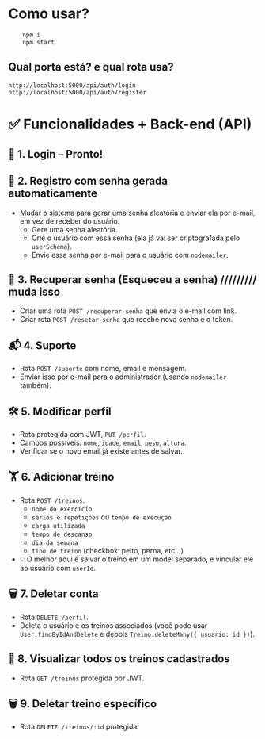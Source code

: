# Como usar?

```bash
    npm i
    npm start
```

## Qual porta está? e qual rota usa?

```bash
http://localhost:5000/api/auth/login
http://localhost:5000/api/auth/register
```

# ✅ Funcionalidades + Back-end (API)

## 🔐 1. Login – Pronto!

## 🧾 2. Registro com senha gerada automaticamente

- Mudar o sistema para gerar uma senha aleatória e enviar ela por e-mail, em vez de receber do usuário.
  - Gere uma senha aleatória.
  - Crie o usuário com essa senha (ela já vai ser criptografada pelo `userSchema`).
  - Envie essa senha por e-mail para o usuário com `nodemailer`.

## 🔁 3. Recuperar senha (Esqueceu a senha) ///////// muda isso

- Criar uma rota `POST /recuperar-senha` que envia o e-mail com link.
- Criar rota `POST /resetar-senha` que recebe nova senha e o token.

## 📬 4. Suporte

- Rota `POST /suporte` com nome, email e mensagem.
- Enviar isso por e-mail para o administrador (usando `nodemailer` também).

## 🛠️ 5. Modificar perfil

- Rota protegida com JWT, `PUT /perfil`.
- Campos possíveis: `nome`, `idade`, `email`, `peso`, `altura`.
- Verificar se o novo email já existe antes de salvar.

## 🏋️ 6. Adicionar treino

- Rota `POST /treinos`.
  - `nome do exercício`
  - `séries e repetições` ou `tempo de execução`
  - `carga utilizada`
  - `tempo de descanso`
  - `dia da semana`
  - `tipo de treino` (checkbox: peito, perna, etc...)
- 💡 O melhor aqui é salvar o treino em um model separado, e vincular ele ao usuário com `userId`.

## 🗑️ 7. Deletar conta

- Rota `DELETE /perfil`.
- Deleta o usuário e os treinos associados (você pode usar `User.findByIdAndDelete` e depois `Treino.deleteMany({ usuario: id })`).

## 👀 8. Visualizar todos os treinos cadastrados

- Rota `GET /treinos` protegida por JWT.

## 🗑️ 9. Deletar treino específico

- Rota `DELETE /treinos/:id` protegida.
